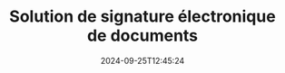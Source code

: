 ---
############################# Static ############################
layout: "family"
date:  2024-09-25T12:45:24
draft: false

product: "Signature"
product_tag: "signature"

lang: fr

############################# Head ############################
head_title: "Applications de signature numérique C# .NET, Java, Node.js"
head_description: "Intégrez les signatures électroniques dans les applications .NET, Java ou Node.js avec GroupDocs.Signature. Signez les formats de documents commerciaux les plus courants."

############################# Header ############################
title: "Solution de signature électronique de documents"
description:  |
  Signez des documents et des images numériques sur n'importe quelle plate-forme à l'aide de nos API flexibles et de nos solutions basées sur des applications pour les programmeurs et les utilisateurs finaux.

  Recherchez et modifiez les signatures précédemment ajoutées à l'aide de méthodes avancées.

  Protégez les documents des modifications grâce aux certificats numériques et contrôlez les métadonnées cachées.

############################# Supported Platforms ###############################
supported_platforms:
  enable: true
  head_title: "Choisissez votre plateforme"
  title: "Indépendance de la plateforme"
  description: "La bibliothèque GroupDocs.Signature prend en charge les systèmes d'exploitation et les frameworks suivants :"
  details_link_title: "Apprendre encore plus"

  items:
    # items loop
    - title: ".NET"
      description: GroupDocs.Signature .NET 
      color: "blue"
      tag: "net"
      link: "/signature/net/"
      features_link: "https://docs.groupdocs.com/signature/net/system-requirements/"
      features:
          # features loop
          - rows: "3"
            content: |
                    .NET Framework 4.6.2 or higher <br> .NET Core 3.0 or higher <br> .NET 6.0 or higher
      
          # features loop
          - rows: "4"
            content: |
                    Windows <br> Linux <br> Mac OS <br> Microsoft Azure
      
          # features loop
          - rows: "3"
            content: |
                    Microsoft Visual Studio <br> JetBrains Rider <br> Microsoft Visual Code
      
          # features loop
          - rows: "1"
            content: |
                    60+ file formats
      

    # items loop
    - title: "Java"
      description: GroupDocs.Signature Java
      color: "red"
      tag: "java"
      link: "/signature/java/"
      features_link: "https://docs.groupdocs.com/signature/java/system-requirements/"
      features:
          # features loop
          - rows: "3"
            content: |
                    Java 8 or higher
      
          # features loop
          - rows: "4"
            content: |
                    Windows <br> Linux <br> Mac OS
      
          # features loop
          - rows: "3"
            content: |
                    IntelliJ IDEA <br> Eclipse <br> NetBeans
      
          # features loop
          - rows: "1"
            content: |
                    60+ file formats

    # items loop
    - title: "Node.js"
      description: GroupDocs.Signature Node.js
      color: "green"
      tag: "nodejs-java"
      link: "/signature/nodejs-java/"
      features_link: "https://docs.groupdocs.com/signature/"
      features:
          # features loop
          - rows: "3"
            content: |
                    Node.js 16+ and J2SE 8.0 (1.8)+
      
          # features loop
          - rows: "4"
            content: |
                    Windows <br> Linux <br> Mac OS
      
          # features loop
          - rows: "3"
            content: |
                    Atom <br> Visual Studio Code <br> Tout autre éditeur de texte
      
          # features loop
          - rows: "1"
            content: |
                    60+ file formats

    # items loop
    - title: "Python"
      description: GroupDocs.Signature Python
      color: "yellow"
      tag: "python-net"
      link: "/signature/python-net/"
      features_link: "https://docs.groupdocs.com/signature/"
      features:
          # features loop
          - rows: "3"
            content: |
                    Python 3.9+ and .Net 6+
      
          # features loop
          - rows: "4"
            content: |
                    Windows <br> Linux <br> Mac OS
      
          # features loop
          - rows: "3"
            content: |
                    IDLE <br> PyCharm <br> Visual Studio Code
      
          # features loop
          - rows: "1"
            content: |
                    60+ file formats

############################# Features ###############################
features:
  enable: true
  title: "GroupDocs.Signature fonctionnalités clés"
  description: "Notre solution est conçue pour ajouter différents types de signatures aux formats de documents et de fichiers courants. Enrichissez facilement vos processus métier."

  items:
    # items loop
    - icon: "additional"
      title: "Enrichissez vos données avec des signatures"
      content: "Ajoutez du texte, des images, des filigranes, etc. à vos documents professionnels."

    # items loop
    - icon: "protect"
      title: "Protéger le contenu des documents"
      content: "Interdisez les modifications de documents en les scellant avec un certificat numérique."

    # items loop
    - icon: "search"
      title: "Ajouter des données cachées et des codes-barres"
      content: "Utilisez des métadonnées pour stocker des informations invisibles ou insérer des codes-barres personnalisés sur les pages."

    # items loop
    - icon: "manipulate"
      title: "Manipuler les signatures"
      content: "Recherchez, mettez à jour ou supprimez toutes les signatures ajoutées précédemment."

############################# Code samples ############################
code_samples:
  enable: true
  title: "Protégez vos fichiers à l'aide de signatures"
  description: "GroupDocs.Signature exemples de code"
  items:
    # code sample loop
    - title: "Générer et ajouter un code QR"
      content: |
       GroupDocs.Signature nous permet de générer et d'ajouter des codes QR aux documents aux formats pris en charge. Fournissez le chemin d’accès à un document qui doit être signé et configurez le texte souhaité et les options visuelles du code QR. Vous pouvez placer l'image du code QR générée sur n'importe quelle zone de n'importe quelle page de document.
      samples:
        - language: "C#"
          color: "blue"
          content: |
            ```csharp {style=abap}   
            // Préciser le document à signer
            using (Signature signature = new Signature("source.docx"))
            {
                // Créer des options de signe de code QR
                QrCodeSignOptions options = new QrCodeSignOptions("JohnSmith")
                {
                    // Définir les options du code QR
                    EncodeType = QrCodeTypes.QR,
                    Left = 50,
                    Top = 150,
                };

                // Signer et enregistrer le fichier traité
                SignResult result = signature.Sign("result.docx", options);
            }
            ```
        - language: "Java"
          color: "red"
          content: |
            ```java {style=abap}   
            // Préciser le document à signer
            Signature signature = new Signature("source.docx");

            // Créer des options de signe de code QR
            QrCodeSignOptions options = new QrCodeSignOptions("JohnSmith");

            // Définir les options du code QR
            options.setEncodeType(QrCodeTypes.QR);
            options.setLeft(50);
            options.setTop(100);

            // Signer et enregistrer le fichier traité
            signature.sign("result.docx", options);
            ```
        - language: "TypeScript"
          color: "green"
          content: |
            ```javascript {style=abap}  
            const signatureLib = require('@groupdocs/groupdocs.signature')

            // Préciser le document à signer
            const signature = new signatureLib.Signature('source.docx');

            // Créer des options de signe de code QR
            const options = new signatureLib.QrCodeSignOptions('JohnSmith');

            // Définir les options du code QR
            options.setEncodeType(signatureLib.QrCodeTypes.QR);
            options.setLeft(50);
            options.setTop(100);

            // Signer et enregistrer le fichier traité
            signature.sign('result.docx', options);
            ```
        - language: "Python"
          color: "yellow"
          content: |
            ```python {style=abap}  
            import groupdocs.signature as sg

            def run():

                # Préciser le document à signer
                with sg.Signature('source.docx') as signature:

                    # Créer des options de signe de code QR
                    options = sg.QrCodeSignOptions('JohnSmith')

                    # Définir les options du code QR
                    options.setEncodeType(sg.QrCodeTypes.QR)
                    options.setLeft(50)
                    options.setTop(100)

                    # Signer et enregistrer le fichier traité
                    signature.sign('result.docx', options)
            ```

############################# Supported Formats ###############################
formats:
  enable: true
  title: "Plus de 60 formats de fichiers sont pris en charge"
  description: "GroupDocs.Signature prend en charge presque tous les formats de fichiers courants"

############################# Metrics ###############################
metrics:
  enable: true
  title: "Données statistiques de notre bibliothèque"
  description: "Inspectez les indicateurs clés des produits, révélant des informations sur nos réalisations, notre impact et notre croissance"

  items:
    # items loop
    - number: "50+"
      title: "Formats pris en charge"
      content: "Signature de plus de 60 formats de fichiers professionnels parmi les plus populaires."

    # items loop
    - number: "500k"
      title: "Téléchargements NuGet"
      content: "GroupDocs.Signature pour .NET est une bibliothèque populaire avec plus de 550 000 téléchargements sur NuGet."

    # items loop
    - number: "15k"
      title: "Téléchargements Maven"
      content: "Les développeurs Java ont téléchargé GroupDocs.Signature sur Maven plus de 15 000 fois."

    # items loop
    - number: "140+"
      title: "Clients satisfaits"
      content: "Des développeurs individuels et de grandes entreprises du monde entier utilisent nos produits pour créer des solutions innovantes."


############################# Customers ###############################
customers:
  enable: true
  title: "Nos clients satisfaits"
  description: "Les bibliothèques GroupDocs sont utilisées par des marques de renommée mondiale et distinguées à travers le monde"

  items:
    # items loop
    - title: "BenQ Corporation"
      logo: "benq"
      
    # items loop
    - title: "Nasdaq Stock Market"
      logo: "nasdaq"
      
    # items loop
    - title: "AT&T Inc."
      logo: "att"
      
    # items loop
    - title: "Customer logo AstraZeneca"
      logo: "astrazeneca"
      
    # items loop
    - title: "Central Bank of Argentina"
      logo: "argentinacentralbank"
      
    # items loop
    - title: "Roche Holding AG"
      logo: "roche"
      
    # items loop
    - title: "Capita"
      logo: "capita"
      
    # items loop
    - title: "Axa S.A."
      logo: "axa"
      
    # items loop
    - title: "Instructure Inc."
      logo: "instructure"
      
    # items loop
    - title: "Wipro"
      logo: "wipro"


############################# Actions ###############################
actions:
  enable: true
  title: "Prêt à commencer?"
  description: "Essayez les fonctionnalités de GroupDocs.Signature gratuitement sur votre plateforme"

  items:
    # items loop
    - title: ".NET"
      color: "blue"
      link: "/signature/net/"

    # items loop
    - title: "Java"
      color: "red"
      link: "/signature/java/"

    # items loop
    - title: "Node.js"
      color: "green"
      link: "/signature/nodejs-java/"      

############################# FAQ ###############################
faq:
  enable: true
  title: "Questions fréquemment posées"
  description: "Explorez notre foire aux questions"

  items:
    # items loop
    - question: "GroupDocs.Signature a-t-il besoin d'une bibliothèque externe pour la signature de documents ?"
      answer: "Non, GroupDocs.Signature fonctionne de manière indépendante. Il n'y a pas de dépendances tierces comme Adobe Acrobat, Microsoft Office, etc."

    # items loop
    - question: "Est-il possible de tester les fonctionnalités de GroupDocs.Signature avant d'acheter ?"
      answer: "Absolument! GroupDocs.Signature propose un essai gratuit. Installez-le et explorez ses fonctionnalités. Notez que les versions d'essai ajoutent des « badges d'essai » à vos documents et ne traitent que les 3 premières pages. Pour une expérience complète, obtenez une licence temporaire gratuite de 30 jours pour accéder à toutes les fonctionnalités. Voir les détails sous [licence temporaire](https://purchase.groupdocs.com/temporary-license/)."

    # items loop
    - question: "Quels types de licences sont proposés ?"
      answer: "Vous recherchez une licence GroupDocs.Signature ? Nous vous proposons différentes options adaptées à vos besoins. Choisissez en fonction de la taille de l'équipe, des emplacements de déploiement (bureau unique ou lieux de travail distants) et si la distribution au client final nécessite le partage du SDK/API avec les clients. Vous pouvez également opter pour une licence d’utilisation mensuelle avec des forfaits payants : ne payez que pour ce que vous utilisez. Découvrez la solution qui vous convient le mieux sous [pricing](https://purchase.groupdocs.com/pricing/signature/net/)."

############################# Cloud Links ###############################
cloud_links:
  enable: true
  title: "GroupDocs.Signature API low-code"
  description: "Signez des fichiers à l'aide de votre application via notre API REST basée sur le cloud."
  
  items:
    # items loop
    - title: "GroupDocs.Signature Cloud for cURL"
      content: "Utilisez l'API cURL RESTful pour apposer des signatures sur PDF, Word, Excel, PowerPoint, JPEG et de nombreux autres formats de fichiers."
      icon: "groupdocs_signature-for-curl"
      link: "https://products.groupdocs.cloud/signature/curl"

    # items loop
    - title: "GroupDocs.Signature Cloud for .NET"
      content: "Enrichissez vos applications .NET avec la signature de documents via Cloud SDK. Protégez les documents professionnels à votre manière."
      icon: "groupdocs_signature-for-net"
      link: "https://products.groupdocs.cloud/signature/net"

    # items loop
    - title: "GroupDocs.Signature Cloud for Java"
      content: "Le SDK GroupDocs.Signature donne accès à diverses possibilités permettant à vos applications Java de signer n'importe quel fichier."
      icon: "groupdocs_signature-for-java"
      link: "https://products.groupdocs.cloud/signature/java"

############################# App links ###############################
app_links:
  enable: true
  title: "GroupDocs.Signature Applications Web"
  description: "GroupDocs.Signature présente une application Web gratuite où vous pouvez signer des documents. Plus de 60 formats de fichiers populaires peuvent être signés GRATUITEMENT via votre navigateur préféré."

  items:
    # items loop
    - title: "GroupDocs.Signature Total"
      content: "Outil en ligne pour apposer des signatures sur des documents depuis n'importe quel appareil."
      icon: "groupdocs_watermark-app"
      link: "https://products.groupdocs.app/signature/total"

    # items loop
    - title: "GroupDocs.Signature DOCX"
      content: "Signez MS Word DOCX en ligne."
      icon: "groupdocs_words-app"
      link: "https://products.groupdocs.app/signature/docx"

    # items loop
    - title: "GroupDocs.Signature PDF"
      content: "Protégez les documents PDF en ligne."
      icon: "groupdocs_pdf-app"
      link: "https://products.groupdocs.app/signature/pdf"


      


---